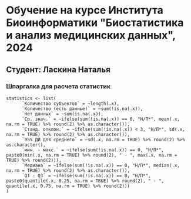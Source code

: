 # Обучение на курсе Института Биоинформатики "Биостатистика и анализ медицинских данных", 2024
## Студент: Ласкина Наталья
### Шпаргалка для расчета статистик
```
statistics <- list(
      `Количество субъектов` = ~length(.x),
      `Количество (есть данные)` = ~sum(!is.na(.x)),
      `Нет данных` = ~sum(is.na(.x)),
      `Ср. знач.` = ~ifelse(sum(!is.na(.x)) == 0, "Н/П*", mean(.x, na.rm = TRUE) %>% round(2) %>% as.character()),
      `Станд. отклон.` = ~ifelse(sum(!is.na(.x)) < 3, "Н/П*", sd(.x, na.rm = TRUE) %>% round(2) %>% as.character()),
      `95% ДИ для среднего` = ~sd(.x, na.rm = TRUE) %>% round(2) %>% as.character(),
      `мин. - макс.` = ~ifelse(sum(!is.na(.x)) == 0, "Н/П*", paste0(min(.x, na.rm = TRUE) %>% round(2), " - ", max(.x, na.rm = TRUE) %>% round(2))),
      `Медиана` = ~ifelse(sum(!is.na(.x)) == 0, "Н/П*", median(.x, na.rm = TRUE) %>% round(2) %>% as.character()),
      `Q1 - Q3` = ~ifelse(sum(!is.na(.x)) == 0, "Н/П*", paste0(quantile(.x, 0.25, na.rm = TRUE) %>% round(2), " - ", quantile(.x, 0.75, na.rm = TRUE) %>% round(2)))
)
```
